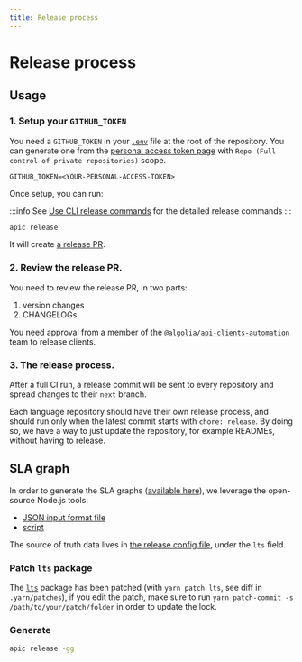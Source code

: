 ```yaml
---
title: Release process
---
```


# Release process

## Usage

### 1. Setup your `GITHUB_TOKEN`

You need a `GITHUB_TOKEN` in your [`.env`](https://github.com/algolia/api-clients-automation/blob/main/.env.example) file at the root of the repository. You can generate one from the [personal access token page](https://github.com/settings/tokens/new) with `Repo (Full control of private repositories)` scope.

```
GITHUB_TOKEN=<YOUR-PERSONAL-ACCESS-TOKEN>
```

Once setup, you can run:

:::info
See [Use CLI release commands](/docs/contributing/CLI/release-commands) for the detailed release commands
:::

```bash
apic release
```

It will create [a release PR](https://github.com/algolia/api-clients-automation/pull/545).

### 2. Review the release PR.

You need to review the release PR, in two parts:

1.  version changes
2.  CHANGELOGs

You need approval from a member of the [`@algolia/api-clients-automation`](https://github.com/orgs/algolia/teams/api-clients-automation) team to release clients.

### 3. The release process.

After a full CI run, a release commit will be sent to every repository and spread changes to their `next` branch.

Each language repository should have their own release process, and should run only when the latest commit starts with `chore: release`. By doing so, we have a way to just update the repository, for example READMEs, without having to release.

## SLA graph

In order to generate the SLA graphs ([available here](/docs/clients/service-level-agreement)), we leverage the open-source Node.js tools:
- [JSON input format file](https://github.com/nodejs/Release/blob/main/schedule.json)
- [script](https://github.com/nodejs/lts-schedule)

The source of truth data lives in [the release config file](https://github.com/algolia/api-clients-automation/blob/main/config/release.config.json), under the `lts` field.

### Patch `lts` package

The [`lts`](https://github.com/nodejs/lts-schedule) package has been patched (with `yarn patch lts`, see diff in `.yarn/patches`), if you edit the patch, make sure to run `yarn patch-commit -s /path/to/your/patch/folder` in order to update the lock.

### Generate

```bash
apic release -gg
```
